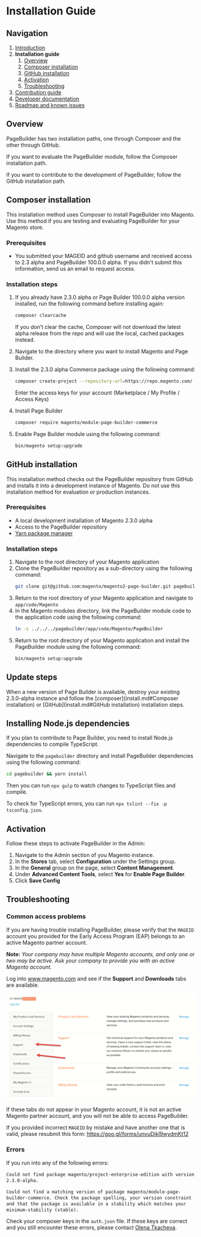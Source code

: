 # Installation Guide

## Navigation

1. [Introduction]
2. **Installation guide**
    1. [Overview](#overview)
    1. [Composer installation](#composer-installation)
    1. [GitHub installation](#github-installation)
    1. [Activation](#activation)
    1. [Troubleshooting](#troubleshooting)
3. [Contribution guide]
4. [Developer documentation]
5. [Roadmap and known issues]

[Introduction]: README.md
[Contribution guide]: CONTRIBUTING.md
[Developer documentation]: developer-documentation.md
[Roadmap and known issues]: roadmap.md

## Overview

PageBuilder has two installation paths, one through Composer and the other through GitHub.

If you want to evaluate the PageBuilder module, follow the Composer installation path.

If you want to contribute to the development of PageBuilder, follow the GitHub installation path.

## Composer installation

This installation method uses Composer to install PageBuilder into Magento.
Use this method if you are testing and evaluating PageBuilder for your Magento store.

### Prerequisites

* You submitted your MAGEID and github username and received access to 2.3 alpha and PageBuilder 100.0.0 alpha.
  If you didn't submit this information, send us an email to request access.

### Installation steps

1. If you already have 2.3.0 alpha or Page Builder 100.0.0 alpha version installed, run the following command before installing again:
    ``` sh
    composer clearcache
    ```
    If you don’t clear the cache, Composer will not download the latest alpha release from the repo and will use the local, cached packages instead.
2. Navigate to the directory where you want to install Magento and Page Builder.
3. Install the 2.3.0 alpha Commerce package using the following command: 
    ``` sh
    composer create-project --repository-url=https://repo.magento.com/ magento/project-enterprise-edition=2.3.0-alpha
    ```

    Enter the access keys for your account (Marketplace / My Profile / Access Keys)
4. Install Page Builder
    ``` sh
    composer require magento/module-page-builder-commerce
    ```
5. Enable Page Builder module using the following command:
    ``` sh
    bin/magento setup:upgrade
    ```

## GitHub installation

This installation method checks out the PageBuilder repository from GitHub and installs it into a development instance of Magento.
Do not use this installation method for evaluation or production instances. 

### Prerequisites

* A local development installation of Magento 2.3.0 alpha
* Access to the PageBuilder repository
* [Yarn package manager]

[Yarn package manager]: https://yarnpkg.com/en/

### Installation steps

1. Navigate to the root directory of your Magento application
2. Clone the PageBuilder repository as a sub-directory using the following command:
    ``` sh
    git clone git@github.com:magento/magento2-page-builder.git pagebuilder
    ```
3. Return to the root directory of your Magento application and navigate to `app/code/Magento`
4. In the Magento modules directory, link the PageBuilder module code to the application code using the following command:
    ``` sh
    ln -s ../../../pagebuilder/app/code/Magento/PageBuilder
    ```
5. Return to the root directory of your Magento application and install the PageBuilder module using the following command:
    ``` sh
    bin/magento setup:upgrade
    ```

## Update steps

When a new version of Page Builder is available, destroy your existing 2.3.0-alpha instance and follow the [composer](install.md#Composer installation) or [GitHub](install.md#GitHub installation) installation steps.

## Installing Node.js dependencies

If you plan to contribute to Page Builder, you need to install Node.js dependencies to compile TypeScript.

Navigate to the `pagebuilder` directory and install PageBuilder dependencies using the following command:
``` sh
cd pagebuilder && yarn install
```

Then you can run `npx gulp` to watch changes to TypeScript files and compile.

To check for TypeScript errors, you can run `npx tslint --fix -p tsconfig.json`.

## Activation

Follow these steps to activate PageBuilder in the Admin:

1. Navigate to the Admin section of you Magento instance.
2. In the **Stores** tab, select **Configuration** under the Settings group.
3. In the **General** group on the page, select **Content Management**.
4. Under **Advanced Content Tools**, select **Yes** for **Enable Page Builder**.
5. Click **Save Config**

## Troubleshooting

### Common access problems

If you are having trouble installing PageBuilder, please verify that the `MAGEID` account you provided for the Early Access Program (EAP) belongs to an active Magento partner account.

**Note:**
*Your company may have multiple Magento accounts, and only one or two may be active.*
*Ask your company to provide you with an active Magento account.*

Log into www.magento.com and see if the **Support** and **Downloads** tabs are available.

![Support and downloads tabs](images/support-downloads-tab.png)

If these tabs do not appear in your Magento account, it is not an active Magento partner account, and
you will not be able to access PageBuilder.

If you provided incorrect `MAGEID` by mistake and have another one that is valid, please resubmit this form:
https://goo.gl/forms/unvuDikl9wydmKt12

### Errors

If you run into any of the following errors:

```
Could not find package magento/project-enterprise-edition with version 2.3.0-alpha.
```
```
Could not find a matching version of package magento/module-page-builder-commerce. Check the package spelling, your version constraint and that the package is available in a stability which matches your minimum-stability (stable).
```

Check your composer keys in the `auth.json` file.
If these keys are correct and you still encounter these errors, please contact [Olena Tkacheva].

[Olena Tkacheva]: https://magentocommeng.slack.com/messages/@UAFV915FB